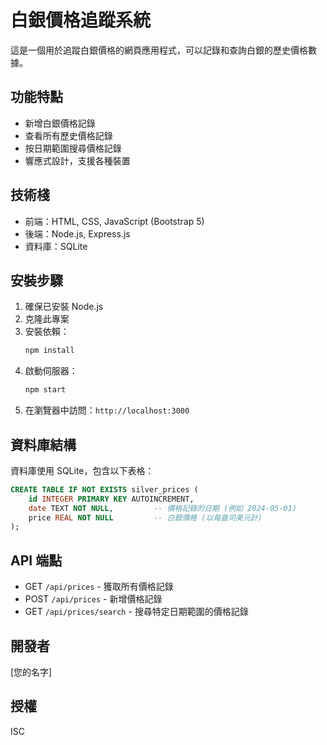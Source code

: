 # 白銀價格追蹤系統

這是一個用於追蹤白銀價格的網頁應用程式，可以記錄和查詢白銀的歷史價格數據。

## 功能特點

- 新增白銀價格記錄
- 查看所有歷史價格記錄
- 按日期範圍搜尋價格記錄
- 響應式設計，支援各種裝置

## 技術棧

- 前端：HTML, CSS, JavaScript (Bootstrap 5)
- 後端：Node.js, Express.js
- 資料庫：SQLite

## 安裝步驟

1. 確保已安裝 Node.js
2. 克隆此專案
3. 安裝依賴：
   ```bash
   npm install
   ```
4. 啟動伺服器：
   ```bash
   npm start
   ```
5. 在瀏覽器中訪問：`http://localhost:3000`

## 資料庫結構

資料庫使用 SQLite，包含以下表格：

```sql
CREATE TABLE IF NOT EXISTS silver_prices (
    id INTEGER PRIMARY KEY AUTOINCREMENT,
    date TEXT NOT NULL,         -- 價格記錄的日期 (例如 2024-05-01)
    price REAL NOT NULL         -- 白銀價格 (以每盎司美元計)
);
```

## API 端點

- GET `/api/prices` - 獲取所有價格記錄
- POST `/api/prices` - 新增價格記錄
- GET `/api/prices/search` - 搜尋特定日期範圍的價格記錄

## 開發者

[您的名字]

## 授權

ISC
